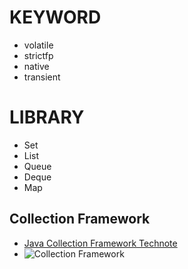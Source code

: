 # KEYWORD

- volatile
- strictfp
- native
- transient

# LIBRARY

- Set
- List
- Queue
- Deque
- Map

## Collection Framework

- [Java Collection Framework Technote](https://docs.oracle.com/javase/8/docs/technotes/guides/collections/)
- ![Collection Framework](https://upload.wikimedia.org/wikibooks/en/thumb/c/ca/Java_collection_implementation.jpg/700px-Java_collection_implementation.jpg)

